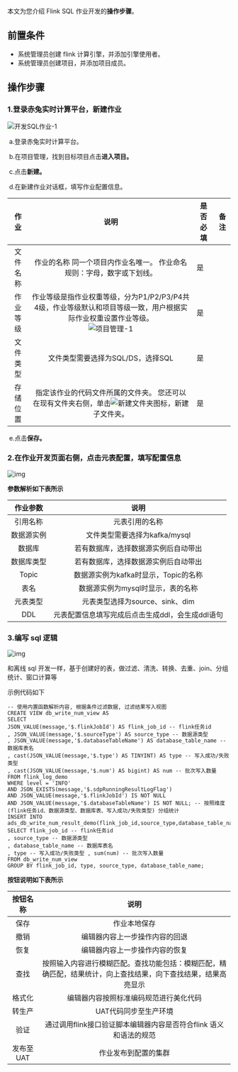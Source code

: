 本文为您介绍 Flink SQL 作业开发的**操作步骤**。

## 前置条件

- 系统管理员创建 flink 计算引擎，并添加引擎使用者。
- 系统管理员创建项目，并添加项目成员。

## 操作步骤

### 1.登录赤兔实时计算平台，新建作业

![开发SQL作业-1](D:\chitu-sdp\docs\md\image\开发SQL作业-1.png)

​    a.登录赤兔实时计算平台。

​    b.在项目管理，找到目标项目点击**进入项目。**

​    c.点击**新建。**

​    d.在新建作业对话框，填写作业配置信息。

|   作业   |                             说明                             | 是否必填 | 备注 |
| :------: | :----------------------------------------------------------: | -------- | ---- |
| 文件名称 | 作业的名称 同一个项目内作业名唯一。 作业命名规则：字母，数字或下划线。 | 是       |      |
| 作业等级 | 作业等级是指作业权重等级，分为P1/P2/P3/P4共4级，作业等级默认和项目等级一致，用户根据实际作业权重设置作业等级。<br />![项目管理-1](D:\chitu-sdp\docs\md\image\项目管理-1.png) | 是       |      |
| 文件类型 |              文件类型需要选择为SQL/DS，选择SQL               | 是       |      |
| 存储位置 | 指定该作业的代码文件所属的文件夹。 您还可以在现有文件夹右侧，单击![新建文件夹](https://help-static-aliyun-doc.aliyuncs.com/assets/img/zh-CN/7214291261/p277156.png)图标，新建子文件夹。 | 是       |      |

​    e.点击**保存。**

### 2.在作业开发页面右侧，点击**元表配置**，填写配置信息

![img](https://bg-prd-cos-bdp-1257092428.cos.ap-guangzhou.myqcloud.com/rdp-metadata/portal/2023/2/3/141677825853721.png)

**参数解析如下表所示**

|  作业参数  |                       说明                       |
| :--------: | :----------------------------------------------: |
|  引用名称  |                  元表引用的名称                  |
| 数据源实例 |          文件类型需要选择为kafka/mysql           |
|   数据库   |       若有数据库，选择数据源实例后自动带出       |
| 数据库类型 |       若有数据库，选择数据源实例后自动带出       |
|   Topic    |       数据源实例为kafka时显示，Topic的名称       |
|    表名    |        数据源实例为mysql时显示，表的名称         |
|  元表类型  |         元表类型选择为source、sink、dim          |
|    DDL     | 元表配置信息填写完成后点击生成ddl，会生成ddl语句 |

### 3.编写 sql 逻辑

![img](https://bg-prd-cos-bdp-1257092428.cos.ap-guangzhou.myqcloud.com/rdp-metadata/portal/2023/2/7/171678181335850.png)

和离线 sql 开发一样，基于创建好的表，做过滤、清洗、转换、去重、join、分组统计、窗口计算等

示例代码如下

```
-- 使用内置函数解析内容, 根据条件过滤数据, 过滤结果写入视图
CREATE VIEW db_write_num_view AS
SELECT
JSON_VALUE(message,'$.flinkJobId') AS flink_job_id -- flink任务id
, JSON_VALUE(message,'$.sourceType') AS source_type -- 数据源类型
, JSON_VALUE(message,'$.databaseTableName') AS database_table_name -- 数据库表名
, cast(JSON_VALUE(message,'$.type') AS TINYINT) AS type -- 写入成功/失败类型
, cast(JSON_VALUE(message,'$.num') AS bigint) AS num -- 批次写入数量
FROM flink_log_demo
WHERE level = 'INFO'
AND JSON_EXISTS(message,'$.sdpRunningResultLogFlag')
AND JSON_VALUE(message,'$.flinkJobId') IS NOT NULL
AND JSON_VALUE(message,'$.databaseTableName') IS NOT NULL; -- 按照维度(flink任务id、数据源类型、数据库表、写入成功/失败类型) 分组统计
INSERT INTO ads_db_write_num_result_demo(flink_job_id,source_type,database_table_name,type,num)
SELECT flink_job_id -- flink任务id
, source_type -- 数据源类型
, database_table_name -- 数据库表名
, type -- 写入成功/失败类型 , sum(num) -- 批次写入数量
FROM db_write_num_view
GROUP BY flink_job_id, type, source_type, database_table_name;
```

**按钮说明如下表所示**

| 按钮名称  |                             说明                             |
| :-------: | :----------------------------------------------------------: |
|   保存    |                         作业本地保存                         |
|   撤销    |                编辑器内容上一步操作内容的回退                |
|   恢复    |                编辑器内容上一步操作内容的恢复                |
|   查找    | 按照输入内容进行模糊匹配。查找功能包括：模糊匹配，精确匹配，结果统计，向上查找结果，向下查找结果，结果高亮显示 |
|  格式化   |            编辑器内容按照标准编码规范进行美化代码            |
|  转生产   |                    UAT代码同步至生产环境                     |
|   验证    | 通过调用flink接口验证脚本编辑器内容是否符合flink 语义和语法的规范 |
| 发布至UAT |                     作业发布到配置的集群                     |